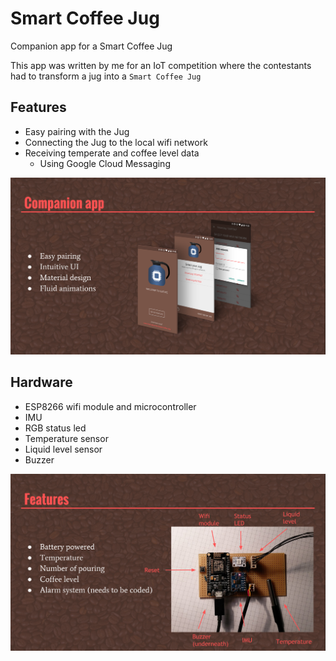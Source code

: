 # Smart Coffee Jug
Companion app for a Smart Coffee Jug

This app was written by me for an IoT competition where the contestants had to transform a jug into a `Smart Coffee Jug`

## Features
* Easy pairing with the Jug
* Connecting the Jug to the local wifi network
* Receiving temperate and coffee level data
  * Using Google Cloud Messaging

![User Interface in Material design](images/design.png?raw=true "User Interface in Material design")

## Hardware
* ESP8266 wifi module and microcontroller
* IMU
* RGB status led
* Temperature sensor
* Liquid level sensor
* Buzzer

![Features](images/features.png?raw=true "Features")
